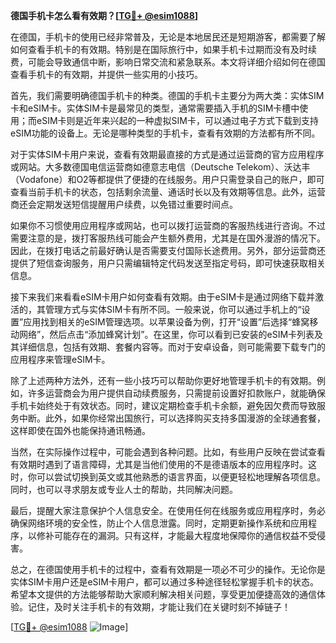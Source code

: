 **德国手机卡怎么看有效期？[[TG💪+ @esim1088](https://t.me/s/esim1088)]**

在德国，手机卡的使用已经非常普及，无论是本地居民还是短期游客，都需要了解如何查看手机卡的有效期。特别是在国际旅行中，如果手机卡过期而没有及时续费，可能会导致通信中断，影响日常交流和紧急联系。本文将详细介绍如何在德国查看手机卡的有效期，并提供一些实用的小技巧。

首先，我们需要明确德国手机卡的种类。德国的手机卡主要分为两大类：实体SIM卡和eSIM卡。实体SIM卡是最常见的类型，通常需要插入手机的SIM卡槽中使用；而eSIM卡则是近年来兴起的一种虚拟SIM卡，可以通过电子方式下载到支持eSIM功能的设备上。无论是哪种类型的手机卡，查看有效期的方法都有所不同。

对于实体SIM卡用户来说，查看有效期最直接的方式是通过运营商的官方应用程序或网站。大多数德国电信运营商如德意志电信（Deutsche Telekom）、沃达丰（Vodafone）和O2等都提供了便捷的在线服务。用户只需登录自己的账户，即可查看当前手机卡的状态，包括剩余流量、通话时长以及有效期等信息。此外，运营商还会定期发送短信提醒用户续费，以免错过重要时间点。

如果你不习惯使用应用程序或网站，也可以拨打运营商的客服热线进行咨询。不过需要注意的是，拨打客服热线可能会产生额外费用，尤其是在国外漫游的情况下。因此，在拨打电话之前最好确认是否需要支付国际长途费用。另外，部分运营商还提供了短信查询服务，用户只需编辑特定代码发送至指定号码，即可快速获取相关信息。

接下来我们来看看eSIM卡用户如何查看有效期。由于eSIM卡是通过网络下载并激活的，其管理方式与实体SIM卡有所不同。一般来说，你可以通过手机上的“设置”应用找到相关的eSIM管理选项。以苹果设备为例，打开“设置”后选择“蜂窝移动网络”，然后点击“添加蜂窝计划”。在这里，你可以看到已安装的eSIM卡列表及其详细信息，包括有效期、套餐内容等。而对于安卓设备，则可能需要下载专门的应用程序来管理eSIM卡。

除了上述两种方法外，还有一些小技巧可以帮助你更好地管理手机卡的有效期。例如，许多运营商会为用户提供自动续费服务，只需提前设置好扣款账户，就能确保手机卡始终处于有效状态。同时，建议定期检查手机卡余额，避免因欠费而导致服务中断。此外，如果你经常出国旅行，可以选择购买支持多国漫游的全球通套餐，这样即使在国外也能保持通讯畅通。

当然，在实际操作过程中，可能会遇到各种问题。比如，有些用户反映在尝试查看有效期时遇到了语言障碍，尤其是当他们使用的不是德语版本的应用程序时。这时，你可以尝试切换到英文或其他熟悉的语言界面，以便更轻松地理解各项信息。同时，也可以寻求朋友或专业人士的帮助，共同解决问题。

最后，提醒大家注意保护个人信息安全。在使用任何在线服务或应用程序时，务必确保网络环境的安全性，防止个人信息泄露。同时，定期更新操作系统和应用程序，以修补可能存在的漏洞。只有这样，才能最大程度地保障你的通信权益不受侵害。

总之，在德国使用手机卡的过程中，查看有效期是一项必不可少的操作。无论你是实体SIM卡用户还是eSIM卡用户，都可以通过多种途径轻松掌握手机卡的状态。希望本文提供的方法能够帮助大家顺利解决相关问题，享受更加便捷高效的通信体验。记住，及时关注手机卡的有效期，才能让我们在关键时刻不掉链子！

[[TG💪+ @esim1088](https://t.me/s/esim1088) ![Image](https://i.postimg.cc/4NQfJmqS/Snipaste-2025-05-13-00-14-12.png)]